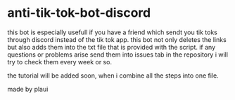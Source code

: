 # anti-tik-tok-bot-discord

this bot is especially usefull if you have a friend which sendt you tik toks through discord instead of the tik tok app.
this bot not only deletes the links but also adds them into the txt file that is provided with the script.
if any questions or problems arise send them into issues tab in the repository i will try to check them every week or so.

the tutorial will be added soon, when i combine all the steps into one file.

made by plaui
